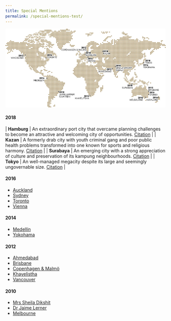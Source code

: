 ```yaml
---
title: Special Mentions
permalink: /special-mentions-test/
---
```


![Special Mentions](/images/laureates/worldmap-special-mentions.jpg/)

#### **2018**

| **Hamburg** | An extraordinary port city that overcame planning challenges to become an attractive and welcoming city of opportunities. [Citation](/laureates/2018/special-mentions/hamburg/) | 
| **Kazan** | A formerly drab city with youth criminal gang and poor public health problems transformed into one known for sports and religious harmony. [Citation](/laureates/2018/special-mentions/hamburg/) |
| **Surabaya** | An emerging city with a strong appreciation of culture and preservation of its kampung neighbourhoods. [Citation](/laureates/2018/special-mentions/hamburg/) | 
| **Tokyo** | An well-managed megacity despite its large and seemingly ungovernable size. [Citation](/laureates/2018/special-mentions/hamburg/) |

#### **2016**

- [Auckland](/laureates/2018/special-mentions/hamburg/)
- [Sydney](/laureates/2018/special-mentions/hamburg/)
- [Toronto](/laureates/2018/special-mentions/hamburg/)
- [Vienna](/laureates/2018/special-mentions/hamburg/)

#### **2014**

- [Medellín](/laureates/2018/special-mentions/hamburg/)
- [Yokohama](/laureates/2018/special-mentions/hamburg/)

#### **2012**

- [Ahmedabad](/laureates/2018/special-mentions/hamburg/)
- [Brisbane](/laureates/2018/special-mentions/hamburg/)
- [Copenhagen & Malmö](/laureates/2018/special-mentions/hamburg/)
- [Khayelistha](/laureates/2018/special-mentions/hamburg/)
- [Vancouver](/laureates/2018/special-mentions/hamburg/)

#### **2010**

- [Mrs Sheila Dikshit](/laureates/2018/special-mentions/hamburg/)
- [Dr Jaime Lerner](/laureates/2018/special-mentions/hamburg/)
- [Melbourne](/laureates/2018/special-mentions/hamburg/)
